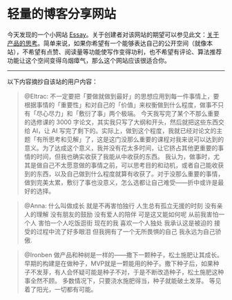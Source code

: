 # 轻量的博客分享网站

今天发现的一个小网站 [Essay](https://www.essay.ink/essays)。关于创建者对该网站的期望可以参见此文：[关于产品的思考](https://www.essay.ink/essays/khqzudksdkkhekarwmid)。简单来说，如果你希望有一个能够表达自己的公开空间（就像本站），不希望有点赞、阅读量等功能使写作变得功利，也不希望有评论、算法推荐功能让这个空间变得乌烟瘴气，那么这个网站应该很适合你。

- - -

以下内容摘抄自该站的用户内容：

> @Eltrac:
> 不一定要把「要做就做到最好」的思想应用到每一件事情上，要根据事情的「重要性」和对自己的「价值」来权衡做到什么程度，做事不只有「尽心尽力」和「敷衍了事」两个极端。
> 今天我写完了某个不那么重要的选修课的 3000 字论文，其实我只写了大纲和开头，然后就把这些东西交给 AI，让 AI 写完了剩下的。实际上，做到这个程度，我就已经对论文的主题「有所思考和见解」了，这是这门没那么重要的课程对我来说可以达到的意义。为了达成这个意义，我并没有花太多时间，让它挤占其他更重要的事情的时间，但我也确实收获了我能从中收获的东西。
> 我认为，做事时，尤其是做自己不太愿意做的事情之前，可以思考目的和动机，或者自己能收获到的东西，以及自己做到什么程度就算有收获了。对于没那么重要的事情，做到完美太累，敷衍了事也没意义，怎么选都让自己难受——折中或许是最好的选择。

> @Anna:
> 什么叫做成长 就是不再害怕独行 人生总有孤立无援的时刻 没有亲人的理解 没有朋友的鼓励 没有爱人的陪伴 可是这又能如何呢 从前我害怕一个人 害怕一个人吃饭逛街 现在的我 喜欢一个人独处 我承认这是被迫的 接受的过程中流了好多眼泪 但我拥有了一个无所畏惧的自己 我永远为自己骄傲.

> @Ironben
> 做产品和种树是一样的——撒下一颗种子，松土施肥让其成长。早期的构建是在做种子，MVP就是一颗能用的种子。撒下种子后，如果种子不发芽，有人会怀疑可能是种子不对，于是不断改造种子，松土施肥这种事全然不顾。
> 多数情况下，只要浇水施肥得当，种子就能破土发芽。
> 等见着了阳光，一切都有可能。
